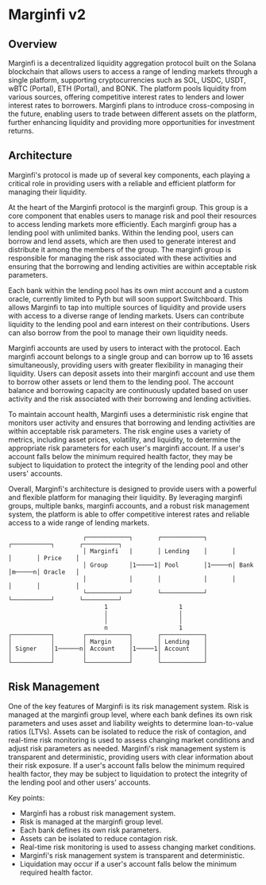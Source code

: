# Marginfi v2

## Overview

Marginfi is a decentralized liquidity aggregation protocol built on the Solana blockchain that allows users to access a range of lending markets through a single platform, supporting cryptocurrencies such as SOL, USDC, USDT, wBTC (Portal), ETH (Portal), and BONK. The platform pools liquidity from various sources, offering competitive interest rates to lenders and lower interest rates to borrowers. Marginfi plans to introduce cross-composing in the future, enabling users to trade between different assets on the platform, further enhancing liquidity and providing more opportunities for investment returns.

## Architecture

Marginfi's protocol is made up of several key components, each playing a critical role in providing users with a reliable and efficient platform for managing their liquidity.

At the heart of the Marginfi protocol is the marginfi group. This group is a core component that enables users to manage risk and pool their resources to access lending markets more efficiently. Each marginfi group has a lending pool with unlimited banks. Within the lending pool, users can borrow and lend assets, which are then used to generate interest and distribute it among the members of the group. The marginfi group is responsible for managing the risk associated with these activities and ensuring that the borrowing and lending activities are within acceptable risk parameters.

Each bank within the lending pool has its own mint account and a custom oracle, currently limited to Pyth but will soon support Switchboard. This allows Marginfi to tap into multiple sources of liquidity and provide users with access to a diverse range of lending markets. Users can contribute liquidity to the lending pool and earn interest on their contributions. Users can also borrow from the pool to manage their own liquidity needs.

Marginfi accounts are used by users to interact with the protocol. Each marginfi account belongs to a single group and can borrow up to 16 assets simultaneously, providing users with greater flexibility in managing their liquidity. Users can deposit assets into their marginfi account and use them to borrow other assets or lend them to the lending pool. The account balance and borrowing capacity are continuously updated based on user activity and the risk associated with their borrowing and lending activities.

To maintain account health, Marginfi uses a deterministic risk engine that monitors user activity and ensures that borrowing and lending activities are within acceptable risk parameters. The risk engine uses a variety of metrics, including asset prices, volatility, and liquidity, to determine the appropriate risk parameters for each user's marginfi account. If a user's account falls below the minimum required health factor, they may be subject to liquidation to protect the integrity of the lending pool and other users' accounts.

Overall, Marginfi's architecture is designed to provide users with a powerful and flexible platform for managing their liquidity. By leveraging marginfi groups, multiple banks, marginfi accounts, and a robust risk management system, the platform is able to offer competitive interest rates and reliable access to a wide range of lending markets.

```
                     ┌────────────┐       ┌────────────┐       ┌───────────┐       ┌──────────┐
                     │ Marginfi   |       │ Lending    │       │           │       │ Price    │
                     │ Group      │1─────1│ Pool       │1─────n│ Bank      │m─────n│ Oracle   │
                     │            │       │            │       │           │       │          │
                     └────────────┘       └────────────┘       └───────────┘       └──────────┘
                           1                    1
                           │                    │
                           │                    │
                           n                    1
┌───────────┐        ┌────────────┐       ┌────────────┐
│           │        │ Margin     │       │ Lending    │
│ Signer    │1──────n│ Account    │1─────1│ Account    │
│           │        │            │       │            │
└───────────┘        └────────────┘       └────────────┘
```

## Risk Management

One of the key features of Marginfi is its risk management system. Risk is managed at the marginfi group level, where each bank defines its own risk parameters and uses asset and liability weights to determine loan-to-value ratios (LTVs). Assets can be isolated to reduce the risk of contagion, and real-time risk monitoring is used to assess changing market conditions and adjust risk parameters as needed. Marginfi's risk management system is transparent and deterministic, providing users with clear information about their risk exposure. If a user's account falls below the minimum required health factor, they may be subject to liquidation to protect the integrity of the lending pool and other users' accounts.

Key points:

- Marginfi has a robust risk management system.
- Risk is managed at the marginfi group level.
- Each bank defines its own risk parameters.
- Assets can be isolated to reduce contagion risk.
- Real-time risk monitoring is used to assess changing market conditions.
- Marginfi's risk management system is transparent and deterministic.
- Liquidation may occur if a user's account falls below the minimum required health factor.
